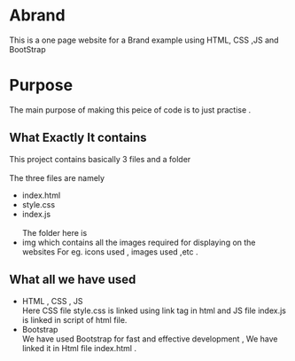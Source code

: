 # Abrand
This is a one page website for a Brand example using HTML, CSS ,JS and  BootStrap
# Purpose
The main purpose of making this peice of code is to just practise . 
## What Exactly It contains
This project contains basically 3 files and a folder <br><br>
The three files are namely <br>
- index.html <br>
- style.css<br>
- index.js<br><br>
The folder here is <br>
- img which contains all the images required for displaying on the websites For eg. icons used , images used ,etc .<br>

## What all we have used
- HTML , CSS , JS 
<br>Here CSS file style.css is linked using link tag in html and JS file index.js is linked in script of html file.<br>
- Bootstrap 
<br>We have used Bootstrap for fast and effective development , We have linked it in Html file index.html .<br>
